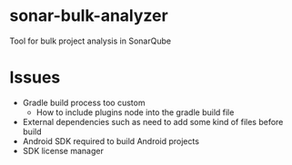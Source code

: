 # sonar-bulk-analyzer
Tool for bulk project analysis in SonarQube

# Issues

- Gradle build process too custom
  - How to include plugins node into the gradle build file 
- External dependencies such as need to add some kind of files before build
- Android SDK required to build Android projects
- SDK license manager

